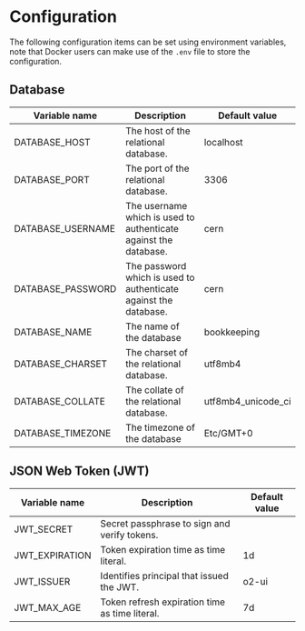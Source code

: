 # Configuration
The following configuration items can be set using environment variables, note that Docker users can make use of the `.env` file to store the configuration.

## Database
| Variable name | Description | Default value |
|---------------|-------------|---------------|
| DATABASE_HOST | The host of the relational database. | localhost |
| DATABASE_PORT | The port of the relational database. | 3306 |
| DATABASE_USERNAME | The username which is used to authenticate against the database. | cern |
| DATABASE_PASSWORD | The password which is used to authenticate against the database. | cern |
| DATABASE_NAME | The name of the database | bookkeeping |
| DATABASE_CHARSET | The charset of the relational database. | utf8mb4 |
| DATABASE_COLLATE | The collate of the relational database. | utf8mb4_unicode_ci |
| DATABASE_TIMEZONE | The timezone of the database | Etc/GMT+0 |

## JSON Web Token (JWT)
| Variable name | Description | Default value |
|---------------|-------------|---------------|
| JWT_SECRET | Secret passphrase to sign and verify tokens. | |
| JWT_EXPIRATION | Token expiration time as time literal. | 1d |
| JWT_ISSUER | Identifies principal that issued the JWT. | o2-ui |
| JWT_MAX_AGE | Token refresh expiration time as time literal. | 7d |
